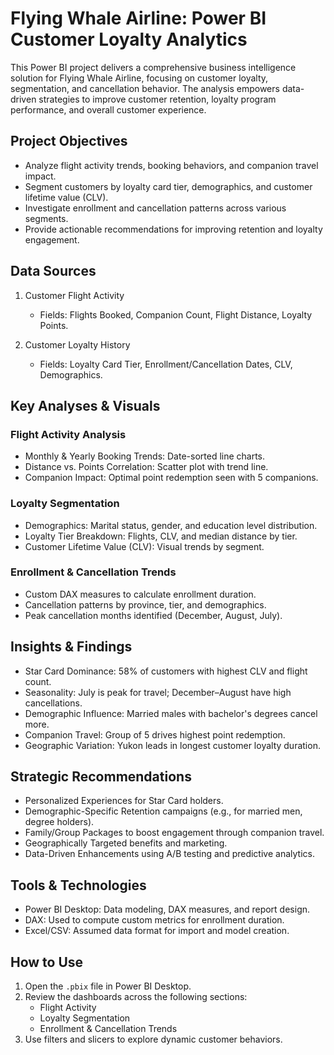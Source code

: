 # Flying Whale Airline: Power BI Customer Loyalty Analytics

This Power BI project delivers a comprehensive business intelligence solution for Flying Whale Airline, focusing on customer loyalty, segmentation, and cancellation behavior. The analysis empowers data-driven strategies to improve customer retention, loyalty program performance, and overall customer experience.

## Project Objectives

- Analyze flight activity trends, booking behaviors, and companion travel impact.
- Segment customers by loyalty card tier, demographics, and customer lifetime value (CLV).
- Investigate enrollment and cancellation patterns across various segments.
- Provide actionable recommendations for improving retention and loyalty engagement.

## Data Sources

1. Customer Flight Activity  
   - Fields: Flights Booked, Companion Count, Flight Distance, Loyalty Points.

2. Customer Loyalty History  
   - Fields: Loyalty Card Tier, Enrollment/Cancellation Dates, CLV, Demographics.

## Key Analyses & Visuals

### Flight Activity Analysis

- Monthly & Yearly Booking Trends: Date-sorted line charts.
- Distance vs. Points Correlation: Scatter plot with trend line.
- Companion Impact: Optimal point redemption seen with 5 companions.

### Loyalty Segmentation

- Demographics: Marital status, gender, and education level distribution.
- Loyalty Tier Breakdown: Flights, CLV, and median distance by tier.
- Customer Lifetime Value (CLV): Visual trends by segment.

### Enrollment & Cancellation Trends

- Custom DAX measures to calculate enrollment duration.
- Cancellation patterns by province, tier, and demographics.
- Peak cancellation months identified (December, August, July).

## Insights & Findings

- Star Card Dominance: 58% of customers with highest CLV and flight count.
- Seasonality: July is peak for travel; December–August have high cancellations.
- Demographic Influence: Married males with bachelor's degrees cancel more.
- Companion Travel: Group of 5 drives highest point redemption.
- Geographic Variation: Yukon leads in longest customer loyalty duration.

## Strategic Recommendations

- Personalized Experiences for Star Card holders.
- Demographic-Specific Retention campaigns (e.g., for married men, degree holders).
- Family/Group Packages to boost engagement through companion travel.
- Geographically Targeted benefits and marketing.
- Data-Driven Enhancements using A/B testing and predictive analytics.

## Tools & Technologies

- Power BI Desktop: Data modeling, DAX measures, and report design.
- DAX: Used to compute custom metrics for enrollment duration.
- Excel/CSV: Assumed data format for import and model creation.

## How to Use

1. Open the `.pbix` file in Power BI Desktop.
2. Review the dashboards across the following sections:
   - Flight Activity
   - Loyalty Segmentation
   - Enrollment & Cancellation Trends
3. Use filters and slicers to explore dynamic customer behaviors.

